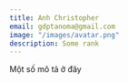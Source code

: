 ```yaml
---
title: Anh Christopher
email: gdptanoma@gmail.com
image: "/images/avatar.png"
description: Some rank
---
```


Một số mô tả ở đây

